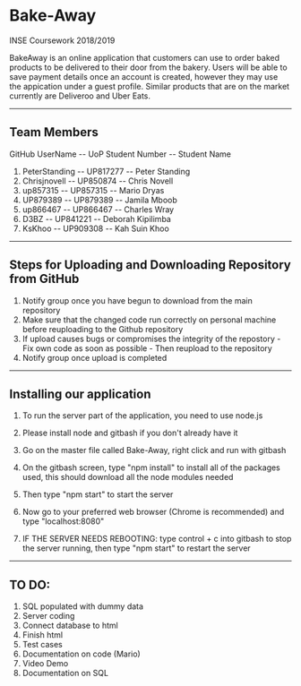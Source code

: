 # Bake-Away
INSE Coursework 2018/2019

BakeAway is an online  application that customers can use to order baked products to be delivered to their door from the bakery. Users will be able to save payment details once an account is created, however they may use the appication under a guest profile. Similar products that are on the market currently are Deliveroo and Uber Eats.

------------
Team Members
------------
GitHub UserName   -- UoP Student Number   -- Student Name
1. PeterStanding  -- UP817277             -- Peter Standing
2. Chrisjnovell   -- UP850874             -- Chris Novell
3. up857315       -- UP857315             -- Mario Dryas
4. UP879389       -- UP879389             -- Jamila Mboob
5. up866467       -- UP866467             -- Charles Wray
6. D3BZ           -- UP841221             -- Deborah Kipilimba
7. KsKhoo         -- UP909308             -- Kah Suin Khoo

----------------------------------------------------------
Steps for Uploading and Downloading Repository from GitHub
----------------------------------------------------------
1. Notify group once you have begun to download from the main repository
2. Make sure that the changed code run correctly on personal machine before reuploading to the Github repository
3. If upload causes bugs or compromises the integrity of the repostory - Fix own code as soon as possible - Then reupload to the repository
4. Notify group once upload is completed

--------------------------
Installing our application
--------------------------
1. To run the server part of the application, you need to use node.js
2. Please install node and gitbash if you don't already have it
3. Go on the master file called Bake-Away, right click and run with gitbash
4. On the gitbash screen, type "npm install" to install all of the packages used, this should download all the node modules needed
5. Then type "npm start" to start the server
6. Now go to your preferred web browser (Chrome is recommended) and type "localhost:8080"

7. IF THE SERVER NEEDS REBOOTING: type control + c into gitbash to stop the server running, then type "npm start" to restart the server

------
TO DO: 
------
1. SQL populated with dummy data
2. Server coding 
3. Connect database to html 
4. Finish html 
5. Test cases 
6. Documentation on code (Mario) 
7. Video Demo 
8. Documentation on SQL 
